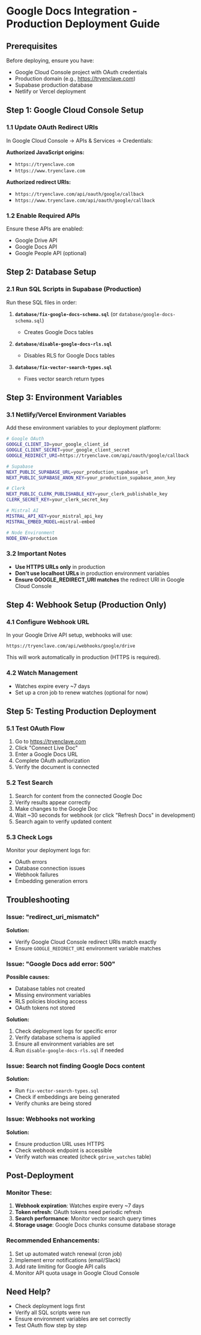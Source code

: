 # Google Docs Integration - Production Deployment Guide

## Prerequisites

Before deploying, ensure you have:
- Google Cloud Console project with OAuth credentials
- Production domain (e.g., https://tryenclave.com)
- Supabase production database
- Netlify or Vercel deployment

## Step 1: Google Cloud Console Setup

### 1.1 Update OAuth Redirect URIs

In Google Cloud Console → APIs & Services → Credentials:

**Authorized JavaScript origins:**
- `https://tryenclave.com`
- `https://www.tryenclave.com`

**Authorized redirect URIs:**
- `https://tryenclave.com/api/oauth/google/callback`
- `https://www.tryenclave.com/api/oauth/google/callback`

### 1.2 Enable Required APIs

Ensure these APIs are enabled:
- Google Drive API
- Google Docs API
- Google People API (optional)

## Step 2: Database Setup

### 2.1 Run SQL Scripts in Supabase (Production)

Run these SQL files in order:

1. **`database/fix-google-docs-schema.sql`** (or `database/google-docs-schema.sql`)
   - Creates Google Docs tables

2. **`database/disable-google-docs-rls.sql`**
   - Disables RLS for Google Docs tables

3. **`database/fix-vector-search-types.sql`**
   - Fixes vector search return types

## Step 3: Environment Variables

### 3.1 Netlify/Vercel Environment Variables

Add these environment variables to your deployment platform:

```bash
# Google OAuth
GOOGLE_CLIENT_ID=your_google_client_id
GOOGLE_CLIENT_SECRET=your_google_client_secret
GOOGLE_REDIRECT_URI=https://tryenclave.com/api/oauth/google/callback

# Supabase
NEXT_PUBLIC_SUPABASE_URL=your_production_supabase_url
NEXT_PUBLIC_SUPABASE_ANON_KEY=your_production_supabase_anon_key

# Clerk
NEXT_PUBLIC_CLERK_PUBLISHABLE_KEY=your_clerk_publishable_key
CLERK_SECRET_KEY=your_clerk_secret_key

# Mistral AI
MISTRAL_API_KEY=your_mistral_api_key
MISTRAL_EMBED_MODEL=mistral-embed

# Node Environment
NODE_ENV=production
```

### 3.2 Important Notes

- **Use HTTPS URLs only** in production
- **Don't use localhost URLs** in production environment variables
- **Ensure GOOGLE_REDIRECT_URI matches** the redirect URI in Google Cloud Console

## Step 4: Webhook Setup (Production Only)

### 4.1 Configure Webhook URL

In your Google Drive API setup, webhooks will use:
```
https://tryenclave.com/api/webhooks/google/drive
```

This will work automatically in production (HTTPS is required).

### 4.2 Watch Management

- Watches expire every ~7 days
- Set up a cron job to renew watches (optional for now)

## Step 5: Testing Production Deployment

### 5.1 Test OAuth Flow

1. Go to https://tryenclave.com
2. Click "Connect Live Doc"
3. Enter a Google Docs URL
4. Complete OAuth authorization
5. Verify the document is connected

### 5.2 Test Search

1. Search for content from the connected Google Doc
2. Verify results appear correctly
3. Make changes to the Google Doc
4. Wait ~30 seconds for webhook (or click "Refresh Docs" in development)
5. Search again to verify updated content

### 5.3 Check Logs

Monitor your deployment logs for:
- OAuth errors
- Database connection issues
- Webhook failures
- Embedding generation errors

## Troubleshooting

### Issue: "redirect_uri_mismatch"

**Solution:** 
- Verify Google Cloud Console redirect URIs match exactly
- Ensure `GOOGLE_REDIRECT_URI` environment variable matches

### Issue: "Google Docs add error: 500"

**Possible causes:**
- Database tables not created
- Missing environment variables
- RLS policies blocking access
- OAuth tokens not stored

**Solution:**
1. Check deployment logs for specific error
2. Verify database schema is applied
3. Ensure all environment variables are set
4. Run `disable-google-docs-rls.sql` if needed

### Issue: Search not finding Google Docs content

**Solution:**
- Run `fix-vector-search-types.sql`
- Check if embeddings are being generated
- Verify chunks are being stored

### Issue: Webhooks not working

**Solution:**
- Ensure production URL uses HTTPS
- Check webhook endpoint is accessible
- Verify watch was created (check `gdrive_watches` table)

## Post-Deployment

### Monitor These:

1. **Webhook expiration**: Watches expire every ~7 days
2. **Token refresh**: OAuth tokens need periodic refresh
3. **Search performance**: Monitor vector search query times
4. **Storage usage**: Google Docs chunks consume database storage

### Recommended Enhancements:

1. Set up automated watch renewal (cron job)
2. Implement error notifications (email/Slack)
3. Add rate limiting for Google API calls
4. Monitor API quota usage in Google Cloud Console

## Need Help?

- Check deployment logs first
- Verify all SQL scripts were run
- Ensure environment variables are set correctly
- Test OAuth flow step by step

